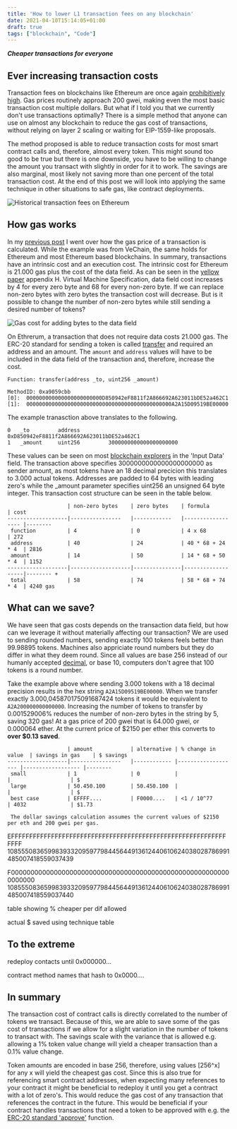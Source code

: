 ```yaml
---
title: 'How to lower L1 transaction fees on any blockchain'
date: 2021-04-10T15:14:05+01:00
draft: true
tags: ["blockchain", "Code"]
---
```


__*Cheaper transactions for everyone*__

## Ever increasing transaction costs

Transaction fees on blockchains like Ethereum are once again [prohibitively high](https://etherscan.io/chart/gasprice). Gas prices routinely approach 200 gwei, making even the most basic transaction cost multiple dollars. But what if I told you that we currently don't use transactions optimally? There is a simple method that anyone can use on almost any blockchain to reduce the gas cost of transactions, without relying on layer 2 scaling or waiting for EIP-1559-like proposals. 

The method proposed is able to reduce transaction costs for most smart contract calls and, therefore, almost every token. This might sound too good to be true but there is one downside, you have to be willing to change the amount you transact with slightly in order for it to work. The savings are also marginal, most likely not saving more than one percent of the total transaction cost. At the end of this post we will look into applying the same technique in other situations to safe gas, like contract deployments. 

![Historical transaction fees on Ethereum](/images/eth-gas-prices.png)

## How gas works

In my [previous post](/posts/learn-from-building-sdk/) I went over how the gas price of a transaction is calculated. While the example was from VeChain, the same holds for Ethereum and most Ethereum based blockchains. In summary, transactions have an intrinsic cost and an execution cost. The intrinsic cost for Ethereum is 21.000 gas plus the cost of the data field. As can be seen in the [yellow paper](http://paper.gavwood.com/) appendix H. Virtual Machine Specification, data field cost increases by 4 for every zero byte and 68 for every non-zero byte. If we can replace non-zero bytes with zero bytes the transaction cost will decrease. But is it possible to change the number of non-zero bytes while still sending a desired number of tokens?

![Gas cost for adding bytes to the data field](/images/gas-price-per-byte.png)

On Ethrerum, a transaction that does not require data costs 21.000 gas. The ERC-20 standard for sending a token is called [transfer](https://ethereum.org/en/developers/docs/standards/tokens/erc-20/#body) and required an address and an amount. The ```amount``` and ```address``` values will have to be included in the data field of the transaction and, therefore, increase the cost. 

```
Function: transfer(address _to, uint256 _amount)

MethodID: 0xa9059cbb
[0]:  000000000000000000000000D850942eF8811f2A866692A623011bDE52a462C1
[1]:  0000000000000000000000000000000000000000000000A2A15D09519BE00000
```

The example tranasction above translates to the following.

```
0   _to         address         0xD850942eF8811f2A866692A623011bDE52a462C1
1   _amount     uint256         3000000000000000000000
```

These values can be seen on most [blockchain explorers](https://etherscan.io/tx/0xabb28019cb67085bc676a23d9d1511516b0ab75e39da424fdeeab7953626e95c)  in the 'Input Data' field. The transaction above specifies 3000000000000000000000 as sender amount, as most tokens have an 18 decimal precicion this translates to 3.000 actual tokens. Addresses are padded to 64 bytes with leading zero's while the \_amount parameter specifies uint256 an unsigned 64 byte integer. This transaction cost structure can be seen in the table below.


```
                   | non-zero bytes    | zero bytes    | formula           | cost  
-------------------|----------------   |------------   |------------------ |--------
 function          | 4                 | 0             | 4 x 68            | 272  
 address           | 40                | 24            | 40 * 68 + 24 * 4  | 2816 
 amount            | 14                | 50            | 14 * 68 + 50 * 4  | 1152 
-------------------|-------------------|---------------|-------------------|-------- +
 total             | 58                | 74            | 58 * 68 + 74 * 4  | 4240 gas
```

## What can we save?

We have seen that gas costs depends on the transaction data field, but how can we leverage it without materially affecting our transaction? We are used to sending rounded numbers, sending exactly 100 tokens feels better than 99.98895 tokens. Machines also appriciate round numbers but they do differ in what they deem round. Since all values are base 256 instead of our humanly accepted [decimal](https://en.wikipedia.org/wiki/Decimal), or base 10, computers don't agree that 100 tokens is a round number.

Take the example above where sending 3.000 tokens with a 18 decimal precision results in the hex string ```A2A15D09519BE00000```. When we transfer exactly 3.000,045870175091687424 tokens it would be equivalent to ```A2A200000000000000```. Increasing the number of tokens to transfer by 0.001529006% reduces the number of non-zero bytes in the string by 5, saving 320 gas! At a gas price of 200 gwei that is 64.000 gwei, or 0.000064 ether. At the current price of $2150 per ether this converts to **over $0.13 saved**.


```
                   | amount            | alternative | % change in value  | savings in gas    | $ savings  
-------------------|----------------   |------------ |------------------- |------------------ |--------
 small             | 1                 | 0           |                    |                   | $   
 large             | 50.450.100        | 50.450.100  |                    |                   | $  
 best case         | EFFFF....         | F0000....   | <1 / 10^77         | 4032              | $1.73

 The dollar savings calculation assumes the current values of $2150 per eth and 200 gwei per gas.
```

EFFFFFFFFFFFFFFFFFFFFFFFFFFFFFFFFFFFFFFFFFFFFFFFFFFFFFFFFFFFFFFF
108555083659983933209597798445644913612440610624038028786991485007418559037439

F000000000000000000000000000000000000000000000000000000000000000
108555083659983933209597798445644913612440610624038028786991485007418559037440


table showing % cheaper per dif allowed

actual $ saved using technique table

## To the extreme

redeploy contacts until 0x000000...

contract method names that hash to 0x0000....


## In summary

The transaction cost of contract calls is directly correlated to the number of tokens we transact. Because of this, we are able to save some of the gas cost of transactions if we allow for a slight variation in the number of tokens to transact with. The savings scale with the variance that is allowed e.g. allowing a 1% token value change will yield a cheaper transaction than a 0.1% value change. 

Token amounts are encoded in base 256, therefore, using values [256^x] for any x will yield the cheapest gas cost. Since this is also true for referencing smart contract addresses, when expecting many references to your contract it might be beneficial to redeploy it until you get a contract with a lot of zero's. This would reduce the gas cost of any transaction that references the contract in the future. This would be beneficial if your contract handles transactions that need a token to be approved with e.g. the [ERC-20 standard 'approve'](https://ethereum.org/en/developers/docs/standards/tokens/erc-20/) function.
